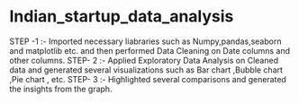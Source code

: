 # Indian_startup_data_analysis

STEP -1 :- Imported necessary liabraries such as Numpy,pandas,seaborn and matplotlib etc. and then performed Data Cleaning on Date columns and other columns.
STEP- 2 :- Applied Exploratory Data Analysis on Cleaned data and generated several visualizations such as Bar chart ,Bubble chart ,Pie chart , etc.
STEP- 3 :- Highlighted several comparisons and generated the insights from the graph.

